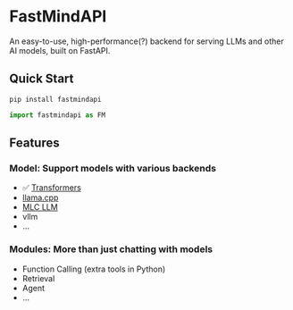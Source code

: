 # FastMindAPI
An easy-to-use, high-performance(?) backend for serving LLMs and other AI models, built on FastAPI.

## Quick Start

```shell
pip install fastmindapi
```

```Python
import fastmindapi as FM
```

## Features

### Model: Support models with various backends

- ✅ [Transformers](https://github.com/huggingface/transformers)
- [llama.cpp](https://github.com/abetlen/llama-cpp-python)
- [MLC LLM](https://llm.mlc.ai)
- vllm
- ...

### Modules: More than just chatting with models

- Function Calling (extra tools in Python)
- Retrieval
- Agent
- ...
